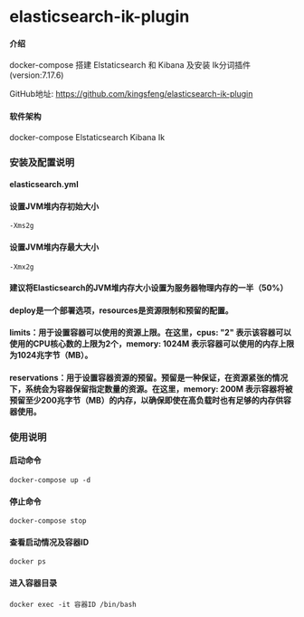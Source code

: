 # elasticsearch-ik-plugin

#### 介绍 
docker-compose 搭建 Elstaticsearch 和 Kibana 及安装 Ik分词插件  (version:7.17.6) 

GitHub地址: https://github.com/kingsfeng/elasticsearch-ik-plugin

#### 软件架构
docker-compose 
Elstaticsearch
Kibana
Ik

### 安装及配置说明

#### elasticsearch.yml
#### 设置JVM堆内存初始大小
`-Xms2g`
#### 设置JVM堆内存最大大小
`-Xmx2g`
#### 建议将Elasticsearch的JVM堆内存大小设置为服务器物理内存的一半（50%）

#### deploy是一个部署选项，resources是资源限制和预留的配置。
#### limits：用于设置容器可以使用的资源上限。在这里，cpus: "2" 表示该容器可以使用的CPU核心数的上限为2个，memory: 1024M 表示容器可以使用的内存上限为1024兆字节（MB）。
#### reservations：用于设置容器资源的预留。预留是一种保证，在资源紧张的情况下，系统会为容器保留指定数量的资源。在这里，memory: 200M 表示容器将被预留至少200兆字节（MB）的内存，以确保即使在高负载时也有足够的内存供容器使用。


### 使用说明

#### 启动命令
`docker-compose up -d` 

#### 停止命令
`docker-compose stop `

#### 查看启动情况及容器ID
`docker ps`

#### 进入容器目录
`docker exec -it 容器ID /bin/bash`


